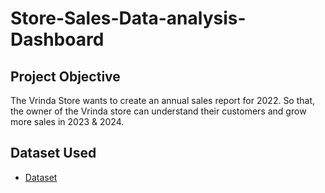 # Store-Sales-Data-analysis-Dashboard
## Project Objective
The Vrinda Store wants to create an annual sales report for 2022. So that, the owner of the Vrinda store can understand their customers and grow more sales in 2023 & 2024.

## Dataset Used
- <a href="https://github.com/rishi8877/Store-Sales-Data-analysis-Dashboard/blob/main/Vrinda%20Store%20Data%20Analysis%20OG.xlsx">Dataset</a>
